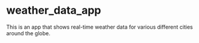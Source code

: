 # weather_data_app
This is an app that shows real-time weather data for various different cities around the globe. 
